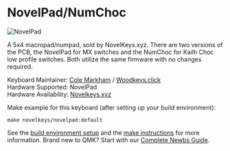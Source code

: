 # NovelPad/NumChoc

![NovelPad](https://i.imgur.com/vi4EdSh.jpg?1)

A 5x4 macropad/numpad, sold by NovelKeys.xyz. There are two versions of the PCB, the NovelPad for MX switches and the NumChoc for Kailh Choc low profile switches. Both utilize the same firmware with no changes required.

Keyboard Maintainer: [Cole Markham](https://github.com/colemarkham) / [Woodkeys.click](https://woodkeys.click)  
Hardware Supported: NovelPad  
Hardware Availability: [Novelkeys.xyz](https://novelkeys.xyz)

Make example for this keyboard (after setting up your build environment):

    make novelkeys/novelpad:default

See the [build environment setup](https://docs.qmk.fm/#/getting_started_build_tools) and the [make instructions](https://docs.qmk.fm/#/getting_started_make_guide) for more information. Brand new to QMK? Start with our [Complete Newbs Guide](https://docs.qmk.fm/#/newbs).
